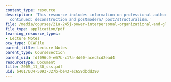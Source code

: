 ```yaml
---
content_type: resource
description: 'This resource includes information on professional authority and cultural  hegemony
  continued: deconstruction and postmodern/ post/structuralism.'
file: /media/courses/21a-245j-power-interpersonal-organizational-and-global-dimensions-fall-2005/b40170345093327bbe43ec659dbdd390_2005_11_30_sss.pdf
file_type: application/pdf
learning_resource_types:
- Lecture Notes
ocw_type: OCWFile
parent_title: Lecture Notes
parent_type: CourseSection
parent_uid: fdf096c9-e67b-c17a-4d60-acec5cd2ead4
resourcetype: Document
title: 2005_11_30_sss.pdf
uid: b4017034-5093-327b-be43-ec659dbdd390
---
```

